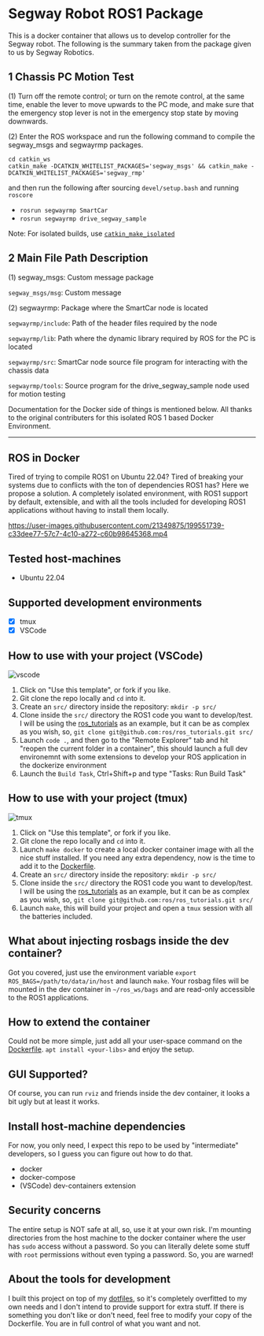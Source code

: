# Segway Robot ROS1 Package

This is a docker container that allows us to develop controller for the Segway robot. 
The following is the summary taken from the package given to us by Segway Robotics. 

## 1 Chassis PC Motion Test

(1) Turn off the remote control; or turn on the remote control, at the same time, enable the lever to move upwards to the PC mode, and make sure that the emergency stop lever is not in the emergency stop state by moving downwards.

(2) Enter the ROS workspace and run the following command to compile the segway_msgs and segwayrmp packages.

```
cd catkin_ws
catkin_make -DCATKIN_WHITELIST_PACKAGES='segway_msgs' && catkin_make -DCATKIN_WHITELIST_PACKAGES='segway_rmp'
```
and then run the following after sourcing `devel/setup.bash` and running `roscore`

- `rosrun segwayrmp SmartCar`
- `rosrun segwayrmp drive_segway_sample`

Note: For isolated builds, use [`catkin_make_isolated`](https://ros.org/reps/rep-0134.html) 

## 2 Main File Path Description

(1) segway_msgs: Custom message package

`segway_msgs/msg`: Custom message

(2) segwayrmp: Package where the SmartCar node is located

`segwayrmp/include`: Path of the header files required by the node

`segwayrmp/lib`: Path where the dynamic library required by ROS for the PC is located

`segwayrmp/src`: SmartCar node source file program for interacting with the chassis data

`segwayrmp/tools`: Source program for the drive_segway_sample node used for motion testing

Documentation for the Docker side of things is mentioned below. All thanks to the original contributers for this isolated ROS 1 based Docker Environment. 
_______________________________________________________________________________________________________________________________________

## ROS in Docker

Tired of trying to compile ROS1 on Ubuntu 22.04? Tired of breaking your systems due to conflicts with
the ton of dependencies ROS1 has? Here we propose a solution. A completely isolated environment,
with ROS1 support by default, extensible, and with all the tools included for developing ROS1
applications without having to install them locally.

https://user-images.githubusercontent.com/21349875/199551739-c33dee77-57c7-4c10-a272-c60b98645368.mp4

## Tested host-machines

- Ubuntu 22.04

## Supported development environments

- [x] tmux
- [x] VSCode

## How to use with your project (VSCode)
![vscode](https://user-images.githubusercontent.com/21349875/200361817-572292e3-3d73-4fb1-bd9d-562539fa2fb4.png)

1. Click on "Use this template", or fork if you like.
1. Git clone the repo locally and `cd` into it.
1. Create an `src/` directory inside the repository: `mkdir -p src/`
1. Clone inside the `src/` directory the ROS1 code you want to
 develop/test. I will be using the
   [ros_tutorials](https://github.com/ros/ros_tutorials) as an example, but it can be as complex as
   you wish, so, `git clone git@github.com:ros/ros_tutorials.git src/`
1. Launch `code .`, and then go to the "Remote Explorer" tab and hit "reopen the current folder in a
   container", this should launch a full dev environemnt with some extensions to develop your ROS
   application in the dockerize environment
1. Launch the `Build Task`, Ctrl+Shift+p and type "Tasks: Run Build Task"

## How to use with your project (tmux)

![tmux](https://user-images.githubusercontent.com/21349875/200361914-446b13a8-ee50-436b-be9f-0bbb8f48ce43.png)

1. Click on "Use this template", or fork if you like.
1. Git clone the repo locally and `cd` into it.
1. Launch `make docker` to create a local docker container image with all the nice stuff installed.
   If you need any extra dependency, now is the time to add it to the [Dockerfile](./Dockerfile).
1. Create an `src/` directory inside the repository: `mkdir -p src/`
1. Clone inside the `src/` directory the ROS1 code you want to develop/test. I will be using the
   [ros_tutorials](https://github.com/ros/ros_tutorials) as an example, but it can be as complex as
   you wish, so, `git clone git@github.com:ros/ros_tutorials.git src/`
1. Launch `make`, this will build your project and open a `tmux` session with all the batteries
   included.

## What about injecting rosbags inside the dev container?

Got you covered, just use the environment variable `export ROS_BAGS=/path/to/data/in/host` and
launch `make`. Your rosbag files will be mounted in the dev container in `~/ros_ws/bags` and are
read-only accessible to the ROS1 applications.

## How to extend the container

Could not be more simple, just add all your user-space command on the [Dockerfile](./Dockerfile).
`apt install <your-libs>` and enjoy the setup.

## GUI Supported?

Of course, you can run `rviz` and friends inside the dev container, it looks a bit ugly but at least
it works.

## Install host-machine dependencies

For now, you only need, I expect this repo to be used by "intermediate" developers, so I guess you
can figure out how to do that.

- docker
- docker-compose
- (VSCode) dev-containers extension

## Security concerns

The entire setup is NOT safe at all, so, use it at your own risk. I'm mounting directories from the
host machine to the docker container where the user has `sudo` access without a password. So you can
literally delete some stuff with `root` permissions without even typing a password. So, you are
warned!

## About the tools for development

I built this project on top of my [dotfiles](https://github.com/nachovizzo/dotfiles/blob/main/.config/yadm/bootstrap),
so it's completely overfitted to my own needs and I don't intend to provide support for extra stuff.
If there is something you don't like or don't need, feel free to modify your copy of the Dockerfile.
You are in full control of what you want and not.
